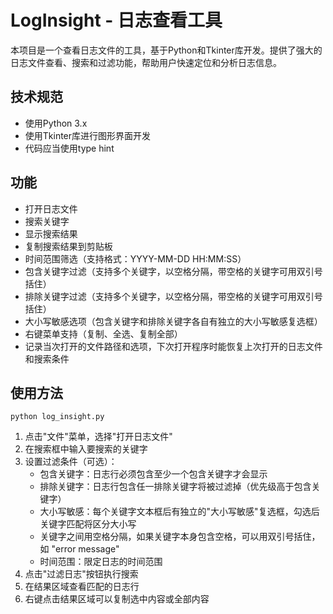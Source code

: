 # LogInsight - 日志查看工具

本项目是一个查看日志文件的工具，基于Python和Tkinter库开发。提供了强大的日志文件查看、搜索和过滤功能，帮助用户快速定位和分析日志信息。

## 技术规范
- 使用Python 3.x
- 使用Tkinter库进行图形界面开发
- 代码应当使用type hint

## 功能
- 打开日志文件
- 搜索关键字
- 显示搜索结果
- 复制搜索结果到剪贴板
- 时间范围筛选（支持格式：YYYY-MM-DD HH:MM:SS）
- 包含关键字过滤（支持多个关键字，以空格分隔，带空格的关键字可用双引号括住）
- 排除关键字过滤（支持多个关键字，以空格分隔，带空格的关键字可用双引号括住）
- 大小写敏感选项（包含关键字和排除关键字各自有独立的大小写敏感复选框）
- 右键菜单支持（复制、全选、复制全部）
- 记录当次打开的文件路径和选项，下次打开程序时能恢复上次打开的日志文件和搜索条件


## 使用方法

```
python log_insight.py
```

1. 点击"文件"菜单，选择"打开日志文件"
2. 在搜索框中输入要搜索的关键字
3. 设置过滤条件（可选）：
   - 包含关键字：日志行必须包含至少一个包含关键字才会显示
   - 排除关键字：日志行包含任一排除关键字将被过滤掉（优先级高于包含关键字）
   - 大小写敏感：每个关键字文本框后有独立的"大小写敏感"复选框，勾选后关键字匹配将区分大小写
   - 关键字之间用空格分隔，如果关键字本身包含空格，可以用双引号括住，如 "error message"
   - 时间范围：限定日志的时间范围
4. 点击"过滤日志"按钮执行搜索
5. 在结果区域查看匹配的日志行
6. 右键点击结果区域可以复制选中内容或全部内容